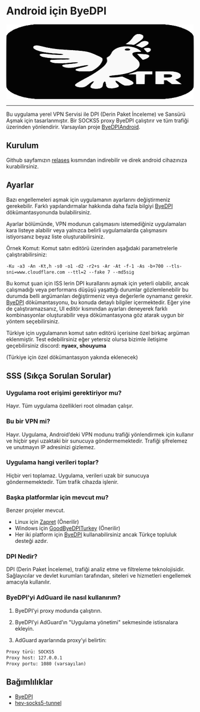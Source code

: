 # Android için ByeDPI

<div style="text-align: center;">
  <img alt="ByeDPI logo" src=".github/images/logotr.svg" width="100%" height="200px">
</div>

---
Bu uygulama yerel VPN Servisi ile DPI (Derin Paket İnceleme) ve Sansürü Aşmak için tasarlanmıştır. Bir SOCKS5 proxy ByeDPI çalıştırır ve tüm trafiği üzerinden yönlendirir.
Varsayılan proje [ByeDPIAndroid](https://github.com/dovecoteescapee/ByeDPIAndroid/).

## Kurulum

Github sayfamızın [relases](https://github.com/nyaexx/ByeDPIAndroidTR/releases/latest) kısmından indirebilir ve direk android cihazınıza kurabilirsiniz.

## Ayarlar

Bazı engellemeleri aşmak için uygulamanın ayarlarını değiştirmeniz gerekebilir. Farklı yapılandırmalar hakkında daha fazla bilgiyi [ByeDPI](https://github.com/hufrea/byedpi/blob/v0.13/README.md) dökümantasyonunda bulabilirsiniz.

Ayarlar bölümünde, VPN modunun çalışmasını istemediğiniz uygulamaları kara listeye alabilir veya yalnızca belirli uygulamalarda çalışmasını istiyorsanız beyaz liste oluşturabilirsiniz.

Örnek Komut:
Komut satırı editörü üzerinden aşağıdaki parametrelerle çalıştırabilirsiniz:
```plaintext
-Ku -a3 -An -Kt,h -s0 -o1 -d2 -r2+s -Ar -At -f-1 -As -b+700 --tls-sni=www.cloudflare.com --ttl=2 --fake 7 --md5sig
```

Bu komut şuan için ISS lerin DPI kurallarını aşmak için yeterli olabilir, ancak çalışmadığı veya performans düşüşü yaşattığı durumlar gözlemlenebilir bu durumda belli argümanları değiştirmeniz veya değerlerle oynamanız gerekir. [ByeDPI](https://github.com/hufrea/byedpi/blob/v0.13/README.md) dökümantasyonu, bu konuda detaylı bilgiler içermektedir. Eğer yine de çalıştıramazsanız, UI editör kısmından ayarları deneyerek farklı kombinasyonlar oluşturabilir veya dökümantasyona göz atarak uygun bir yöntem seçebilirsiniz.

Türkiye için uygulamanın komut satırı editörü içerisine özel birkaç argüman eklenmiştir. Test edebilirsiniz eğer yetersiz olursa bizimle iletişime geçebilirsiniz discord: **nyaex, shouyuma** 

(Türkiye için özel dökümantasyon yakında eklenecek)

## SSS (Sıkça Sorulan Sorular)

### Uygulama root erişimi gerektiriyor mu?
Hayır. Tüm uygulama özellikleri root olmadan çalışır.

###  Bu bir VPN mi?
Hayır. Uygulama, Android’deki VPN modunu trafiği yönlendirmek için kullanır ve hiçbir şeyi uzaktaki bir sunucuya göndermemektedir. Trafiği şifrelemez ve unutmayın IP adresinizi gizlemez.

### Uygulama hangi verileri toplar?
Hiçbir veri toplamaz. Uygulama, verileri uzak bir sunucuya göndermemektedir. Tüm trafik cihazda işlenir.

### Başka platformlar için mevcut mu?
Benzer projeler mevcut.
- Linux için [Zapret](https://github.com/bol-van/zapret) (Önerilir)
- Windows için [GoodByeDPITurkey](https://github.com/cagritaskn/GoodbyeDPI-Turkey) (Önerilir)
- Her iki platform için [ByeDPI](https://github.com/hufrea/byedpi) kullanabilirsiniz ancak Türkçe topluluk desteği azdır.

### DPI Nedir?
DPI (Derin Paket İnceleme), trafiği analiz etme ve filtreleme teknolojisidir. Sağlayıcılar ve devlet kurumları tarafından, siteleri ve hizmetleri engellemek amacıyla kullanılır.

### ByeDPI'yi AdGuard ile nasıl kullanırım?

  1. ByeDPI’yi proxy modunda çalıştırın.

  2. ByeDPI’yi AdGuard’ın "Uygulama yönetimi" sekmesinde istisnalara ekleyin.

  3. AdGuard ayarlarında proxy’yi belirtin:
    
```plaintext
Proxy türü: SOCKS5
Proxy host: 127.0.0.1
Proxy portu: 1080 (varsayılan)
   ```

## Bağımlılıklar

- [ByeDPI](https://github.com/hufrea/byedpi)
- [hev-socks5-tunnel](https://github.com/heiher/hev-socks5-tunnel)
